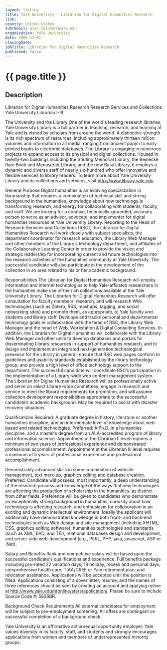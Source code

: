 ```yaml
---
layout: listing
title: Yale University - Librarian for Digital Humanities Research
link:
country: United States
subrEmail: alan.solomon@yale.edu
organization: Yale University 
date: 2008-12-01
closingDate: 
jobTitle: Librarian for Digital Humanities Research
published: false
---
```



# {{ page.title }}

## Description





<p>Librarian for Digital Humanities Research
Research Services and Collections
Yale University
Librarian I-III


The University and the Library 
One of the world's leading research libraries, Yale University Library is a full partner in teaching, research, and learning at Yale and is visited by scholars from around the world.  A distinctive strength is its rich spectrum of resources, including approximately thirteen million volumes and information in all media, ranging from ancient papyri to early printed books to electronic databases.  The Library is engaging in numerous projects to expand access to its physical and digital collections.  Housed in twenty-two buildings including the Sterling Memorial Library, the Beinecke Rare Book and Manuscript Library, and the new Bass Library, it employs a dynamic and diverse staff of nearly six-hundred who offer innovative and flexible services to library readers.  To learn more about Yale University Library and its collections and services, visit http://www.library.yale.edu. 

General Purpose 
Digital humanities is an evolving specialization in librarianship that requires a combination of technical skill and strong background in the humanities, knowledge about how technology is transforming research, and energy for collaborating with students, faculty, and staff. We are looking for a creative, technically-grounded, visionary person to serve as an advisor, advocate, and implementer for digital humanities resources at Yale University Library. Reporting to the Head of Research Services and Collections (RSC), the Librarian for Digital Humanities Research will work closely with subject specialists, the department coordinator for research education, the Library Web Manager and other members of the Library’s technology department, and affiliates of the Collaborative Learning Center in order to provide the vision and strategic leadership for incorporating current and future technologies into the research activities of the humanities community at Yale University. The successful candidate will also participate in the development of the collection in an area related to his or her academic background.

Responsibilities 
The Librarian for Digital Humanities Research will employ information and Internet technologies to help Yale-affiliated researchers in the humanities make use of the rich collections available at the Yale University Library. The Librarian for Digital Humanities Research will offer consultation for faculty members’ research, and will research Web technologies (such as Zotero, RSS, mashups, tagging, and social networking sites) and promote them, as appropriate, to Yale faculty and students and library staff. Develops and tracks personal and departmental technology goals in collaboration with the head of RSC, the Library Web Manager and the head of Web, Workstation & Digital Consulting Services. In addition, the Librarian for Digital Humanities will collaborate with the Library Web Manager and other units to develop databases and portals for disseminating Library resources in support of humanities research, and to design and implement an integrated next-generation technological presence for the Library in general; ensure that RSC web pages conform to guidelines and usability standards established by the library technology group; and provide a high level of office technology support to the department. The successful candidate will coordinate RSC’s participation in the implementation of a Library-wide web content management system. The Librarian for Digital Humanities Research will be professionally active and serve on select Library-wide committees, engage in research and service to meet the library requirements for promotion, and will assume collection development responsibilities appropriate to the successful candidate’s academic background. May be required to assist with disaster recovery situations.

Qualifications 
Required: A graduate degree in history, literature or another humanities discipline, and an intermediate level of knowledge about web-based and related technologies. Preferred: A Ph.D. in a humanities discipline, and a master’s degree from an ALA-accredited program of library and information science. Appointment at the Librarian II level requires a minimum of two years of professional experience and demonstrated professional accomplishment. Appointment at the Librarian III level requires a minimum of 5 years of professional experience and professional accomplishment.

Demonstrably advanced skills in some combination of website management, text mark-up, graphics editing and database creation. Preferred: Candidate will possess, most importantly, a deep understanding of the research process and knowledge of the ways that new technologies are affecting the production of scholarship in the humanities, as distinct from other fields.  Preference will be given to candidates who demonstrate an exceptionally strong background in humanities, curiosity about how technology is affecting research, and enthusiasm for collaboration in an exciting and dynamic intellectual environment. Ideally the applicant will additionally have demonstrated knowledge in both front- and back-end technologies such as Web design and site management (including XHTML, CSS, graphics editing software), humanities technologies and standards (such as XML, EAD, and TEI), relational databases design and development, and server-side web-development (e.g., PERL, PHP, java, javascript, ASP or .Net).

Salary and Benefits
Rank and competitive salary will be based upon the successful candidate's qualifications and experience. Full benefits package including pro-rated 22 vacation days; 18 holiday, recess and personal days; comprehensive health care; TIAA/CREF or Yale retirement plan; and relocation assistance. Applications will be accepted until the position is filled. Applications consisting of a cover letter, resume, and the names of three references should be sent by creating an account and applying online at http://www.yale.edu/hronline/stars/application/.  Please be sure to include Source Code #:  5826BR.

Background Check Requirements 
All external candidates for employment will be subject to pre-employment screening. All offers are contingent on successful completion of a background check. 

Yale University is an affirmative action/equal opportunity employer.  Yale values diversity in its faculty, staff, and students and strongly encourages applications from women and members of underrepresented minority groups.




</p>
